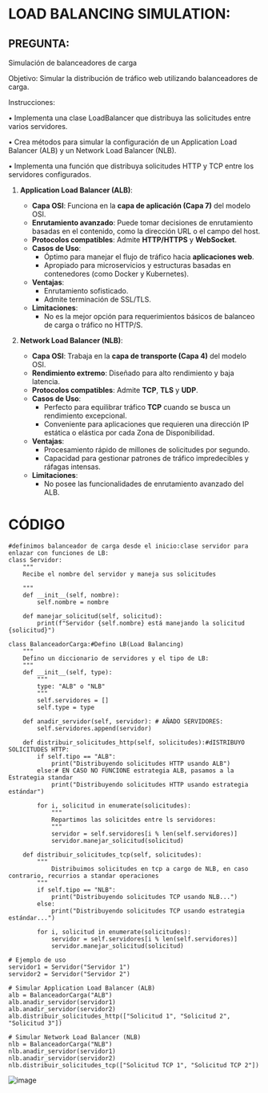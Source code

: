 # LOAD BALANCING SIMULATION: 
## PREGUNTA:
 Simulación de balanceadores de carga
 
Objetivo: Simular la distribución de tráfico web utilizando balanceadores de carga.


Instrucciones:

• Implementa una clase LoadBalancer que distribuya las solicitudes entre varios servidores.

• Crea métodos para simular la configuración de un Application Load Balancer (ALB) y un
Network Load Balancer (NLB).

• Implementa una función que distribuya solicitudes HTTP y TCP entre los servidores
configurados.


1. **Application Load Balancer (ALB)**:
   - **Capa OSI**: Funciona en la **capa de aplicación (Capa 7)** del modelo OSI.
   - **Enrutamiento avanzado**: Puede tomar decisiones de enrutamiento basadas en el contenido, como la dirección URL o el campo del host.
   - **Protocolos compatibles**: Admite **HTTP/HTTPS** y **WebSocket**.
   - **Casos de Uso**:
     - Óptimo para manejar el flujo de tráfico hacia **aplicaciones web**.
     - Apropiado para microservicios y estructuras basadas en contenedores (como Docker y Kubernetes).
   - **Ventajas**:
     - Enrutamiento sofisticado.
     - Admite terminación de SSL/TLS.
   - **Limitaciones**:
     - No es la mejor opción para requerimientos básicos de balanceo de carga o tráfico no HTTP/S.

2. **Network Load Balancer (NLB)**:
   - **Capa OSI**: Trabaja en la **capa de transporte (Capa 4)** del modelo OSI.
   - **Rendimiento extremo**: Diseñado para alto rendimiento y baja latencia.
   - **Protocolos compatibles**: Admite **TCP**, **TLS** y **UDP**.
   - **Casos de Uso**:
     - Perfecto para equilibrar tráfico **TCP** cuando se busca un rendimiento excepcional.
     - Conveniente para aplicaciones que requieren una dirección IP estática o elástica por cada Zona de Disponibilidad.
   - **Ventajas**:
     - Procesamiento rápido de millones de solicitudes por segundo.
     - Capacidad para gestionar patrones de tráfico impredecibles y ráfagas intensas.
   - **Limitaciones**:
     - No posee las funcionalidades de enrutamiento avanzado del ALB.

# CÓDIGO
````
#definimos balanceador de carga desde el inicio:clase servidor para enlazar con funciones de LB:
class Servidor:
    """
    Recibe el nombre del servidor y maneja sus solicitudes

    """
    def __init__(self, nombre): 
        self.nombre = nombre

    def manejar_solicitud(self, solicitud):
        print(f"Servidor {self.nombre} está manejando la solicitud {solicitud}")

class BalanceadorCarga:#Defino LB(Load Balancing)
    """
    Defino un diccionario de servidores y el tipo de LB:
    """
    def __init__(self, type):
        """
        type: "ALB" o "NLB"
        """
        self.servidores = []
        self.type = type

    def anadir_servidor(self, servidor): # AÑADO SERVIDORES:
        self.servidores.append(servidor)

    def distribuir_solicitudes_http(self, solicitudes):#dISTRIBUYO SOLICITUDES HTTP:
        if self.tipo == "ALB":
            print("Distribuyendo solicitudes HTTP usando ALB")
        else:# EN CASO NO FUNCIONE estrategia ALB, pasamos a la Estrategia standar
            print("Distribuyendo solicitudes HTTP usando estrategia estándar")
        
        for i, solicitud in enumerate(solicitudes):
            """
            Repartimos las solicitdes entre ls servidores:
            """
            servidor = self.servidores[i % len(self.servidores)]
            servidor.manejar_solicitud(solicitud)

    def distribuir_solicitudes_tcp(self, solicitudes):
        """
            Distribuimos solicitudes en tcp a cargo de NLB, en caso contrario, recurrios a standar operaciones
        """
        if self.tipo == "NLB":
            print("Distribuyendo solicitudes TCP usando NLB...")
        else:
            print("Distribuyendo solicitudes TCP usando estrategia estándar...")
        
        for i, solicitud in enumerate(solicitudes):
            servidor = self.servidores[i % len(self.servidores)]
            servidor.manejar_solicitud(solicitud)

# Ejemplo de uso
servidor1 = Servidor("Servidor 1")
servidor2 = Servidor("Servidor 2")

# Simular Application Load Balancer (ALB)
alb = BalanceadorCarga("ALB")
alb.anadir_servidor(servidor1)
alb.anadir_servidor(servidor2)
alb.distribuir_solicitudes_http(["Solicitud 1", "Solicitud 2", "Solicitud 3"])

# Simular Network Load Balancer (NLB)
nlb = BalanceadorCarga("NLB")
nlb.anadir_servidor(servidor1)
nlb.anadir_servidor(servidor2)
nlb.distribuir_solicitudes_tcp(["Solicitud TCP 1", "Solicitud TCP 2"])

````
![image](https://github.com/Fx2048/COMU_REDES/assets/131219987/fccce969-9c41-4d67-9130-e17c8714e33f)



